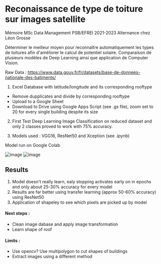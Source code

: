  # Reconaissance de type de toiture sur images satellite

Mémoire MSc Data Management PSB/EFREI 2021-2023
Alternance chez Léon Grosse

Déterminer le meilleur moyen pour reconnaître automatiquement les types de toitures afin d'améliorer le calcul de potentiel solaire. Comparaison de plusieurs modèles de Deep Learning ainsi que application de Computer Vision.


Raw Data : https://www.data.gouv.fr/fr/datasets/base-de-donnees-nationale-des-batiments/ 

1. Excel Database with latitude/longitude and its corresponding rooftype
- Remove dupplicates and divide by corresponding rooftype 
- Upload to a Google Sheet
- Download to Drive using Google Apps Script (see .gs file), zoom set to 20 for every single building despite its size

2. First Test Deep Learning Image Classification on reduced dataset and only 2 classes proved to work with 75% accuracy.

3. Models used : VGG16, ResNet50 and Xception (see .ipynb)

Model run on Google Colab

![image](https://user-images.githubusercontent.com/101122818/213943186-97af9c0f-9b6e-4309-9d9f-9c22fe48a881.png)
![image](https://user-images.githubusercontent.com/101122818/213943159-49e2d7e2-b561-4080-9ba6-612986373563.png)

## Results
1. Model doesn't really learn, ealy stopping activates early on in epochs and only about 25-30% accuracy for every model
2. Results are far better using transfer learning (approx 50-60% accuracy) using ResNet50
3. Application of shapeley to see which pixels are picked up by model

#### Next steps :
- Clean image dabase and apply image transformation
- Learn shape of roof

#### Limits : 
- Use opencv? Use multipolygon to cut shapes of buildings
- Extract images using a different method
